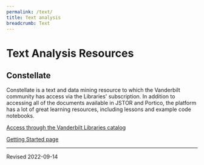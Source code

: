 ```yaml
---
permalink: /text/
title: Text analysis
breadcrumb: Text
---
```


# Text Analysis Resources

## Constellate

Constellate is a text and data mining resource to which the Vanderbilt community has access via the Libraries' subscription. In addition to accessing all of the documents available in JSTOR and Portico, the platform has a lot of great learning resources, including lessons and example code notebooks.

[Access through the Vanderbilt Libraries catalog](https://catalog.library.vanderbilt.edu/permalink/01VAN_INST/6ll2l/alma991043895203303276)

[Getting Started page](constellate/)


----
Revised 2022-09-14
